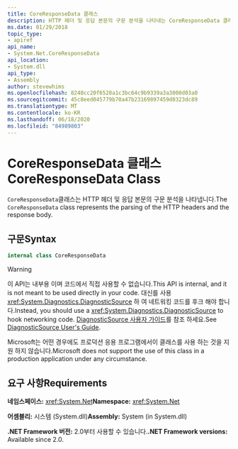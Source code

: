 ```yaml
---
title: CoreResponseData 클래스
description: HTTP 헤더 및 응답 본문의 구문 분석을 나타내는 CoreResponseData 클래스를 이해 합니다. .NET의 System.Net 네임 스페이스에 있습니다.
ms.date: 01/29/2018
topic_type:
- apiref
api_name:
- System.Net.CoreResponseData
api_location:
- System.dll
api_type:
- Assembly
author: stevewhims
ms.openlocfilehash: 8248cc20f6528a1c3bc64c9b9339a3a3000d03a0
ms.sourcegitcommit: 45c8eed045779b70a47b23169897459d0323dc89
ms.translationtype: MT
ms.contentlocale: ko-KR
ms.lasthandoff: 06/18/2020
ms.locfileid: "84989803"
---
```

# <a name="coreresponsedata-class"></a><span data-ttu-id="3f426-104">CoreResponseData 클래스</span><span class="sxs-lookup"><span data-stu-id="3f426-104">CoreResponseData Class</span></span>

<span data-ttu-id="3f426-105">`CoreResponseData`클래스는 HTTP 헤더 및 응답 본문의 구문 분석을 나타냅니다.</span><span class="sxs-lookup"><span data-stu-id="3f426-105">The `CoreResponseData` class represents the parsing of the HTTP headers and the response body.</span></span>

## <a name="syntax"></a><span data-ttu-id="3f426-106">구문</span><span class="sxs-lookup"><span data-stu-id="3f426-106">Syntax</span></span>
  
```csharp
internal class CoreResponseData
```

> [!WARNING]
> <span data-ttu-id="3f426-107">이 API는 내부용 이며 코드에서 직접 사용할 수 없습니다.</span><span class="sxs-lookup"><span data-stu-id="3f426-107">This API is internal, and it is not meant to be used directly in your code.</span></span> <span data-ttu-id="3f426-108">대신를 사용 <xref:System.Diagnostics.DiagnosticSource> 하 여 네트워킹 코드를 후크 해야 합니다.</span><span class="sxs-lookup"><span data-stu-id="3f426-108">Instead, you should use a <xref:System.Diagnostics.DiagnosticSource> to hook networking code.</span></span> <span data-ttu-id="3f426-109">[DiagnosticSource 사용자 가이드](https://github.com/dotnet/runtime/blob/master/src/libraries/System.Diagnostics.DiagnosticSource/src/DiagnosticSourceUsersGuide.md)를 참조 하세요.</span><span class="sxs-lookup"><span data-stu-id="3f426-109">See [DiagnosticSource User's Guide](https://github.com/dotnet/runtime/blob/master/src/libraries/System.Diagnostics.DiagnosticSource/src/DiagnosticSourceUsersGuide.md).</span></span>
>
> <span data-ttu-id="3f426-110">Microsoft는 어떤 경우에도 프로덕션 응용 프로그램에서이 클래스를 사용 하는 것을 지원 하지 않습니다.</span><span class="sxs-lookup"><span data-stu-id="3f426-110">Microsoft does not support the use of this class in a production application under any circumstance.</span></span>

## <a name="requirements"></a><span data-ttu-id="3f426-111">요구 사항</span><span class="sxs-lookup"><span data-stu-id="3f426-111">Requirements</span></span>

<span data-ttu-id="3f426-112">**네임스페이스:** <xref:System.Net></span><span class="sxs-lookup"><span data-stu-id="3f426-112">**Namespace:** <xref:System.Net></span></span>

<span data-ttu-id="3f426-113">**어셈블리:** 시스템 (System.dll)</span><span class="sxs-lookup"><span data-stu-id="3f426-113">**Assembly:** System (in System.dll)</span></span>

<span data-ttu-id="3f426-114">**.NET Framework 버전:** 2.0부터 사용할 수 있습니다.</span><span class="sxs-lookup"><span data-stu-id="3f426-114">**.NET Framework versions:** Available since 2.0.</span></span>
